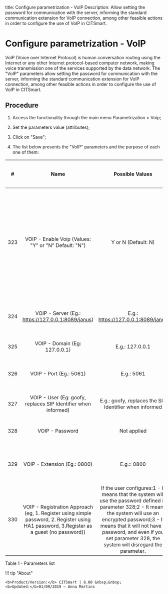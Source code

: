 title: Configure parametrization - VoIP
Description: Allow setting the password for communication with the server, informing the standard communication extension for VoIP connection, among other feasible actions in order to configure the use of VoIP in CITSmart.
# Configure parametrization - VoIP

VoIP (Voice over Internet Protocol) is human conversation routing using the
Internet or any other Internet protocol-based computer network, making voice
transmission one of the services supported by the data network. The "VoIP"
parameters allow setting the password for communication with the server,
informing the standard communication extension for VoIP connection, among other
feasible actions in order to configure the use of VoIP in CITSmart.

Procedure
-------------

1.  Access the functionality through the main menu Parametrization \> Voip;

2.  Set the parameters value (attributes);

3.  Click on "Save";

4.  The list below presents the "VoIP" parameters and the purpose of each one of
    them:

|  #  |                                                                    Name                                                                   |                                                                                                                                    Possible Values                                                                                                                                   |                                                        Purpose                                                       |                                                                    What's the impact in the system?                                                                   |
|:---:|:-----------------------------------------------------------------------------------------------------------------------------------------:|:------------------------------------------------------------------------------------------------------------------------------------------------------------------------------------------------------------------------------------------------------------------------------------:|:--------------------------------------------------------------------------------------------------------------------:|:---------------------------------------------------------------------------------------------------------------------------------------------------------------------:|
| 323 |                                            VOIP - Enable Voip (Values: "Y" or "N" Default: "N")                                           |                                                                                                                                  Y or N (Default: N)                                                                                                                                 |                                                Activate VoIP resource.                                               | Once you have activated a headphone icon, it will be available in the footer of the Smart Portal so that the user can contact the HelpDesk via phone (VoIP). |
| 324 |                                             VOIP - Server (Eg.: https://127.0.0.1:8089/janus)                                             |                                                                                                                          E.g.: https://127.0.0.1:8089/janus                                                                                                                          |                         Server SIP Address (SIP = Session Initiation Protocol) for VoIP usage                        |                                                                             Not applicable                                                                            |
| 325 |                                                       VOIP - Domain (Eg: 127.0.0.1)                                                       |                                                                                                                                    E.g.: 127.0.0.1                                                                                                                                   |                                           VoIP - Domain (e.g..: 127.0.0.1)                                           |                                                                             Not applicable                                                                            |
| 326 |                                                          VOIP - Port (Eg.: 5061)                                                          |                                                                                                                                      E.g.: 5061                                                                                                                                      |                               Inform the port where the voice information goes through                               |                                                                             Not applicable                                                                            |
| 327 |                                       VOIP - User (Eg: goofy, replaces SIP Identifier when informed)                                      |                                                                                                                E.g.: goofy, replaces the SIP Identifier when informed                                                                                                                |                                  Identification to the communication with the server                                 |                                                                             Not applicable                                                                            |
| 328 |                                                              VOIP - Password                                                              |                                                                                                                                      Not applied                                                                                                                                     |                                     Password to the communication with the server                                    |                                                                             Not applicable                                                                            |
| 329 |                                                        VOIP - Extension (Eg.: 0800)                                                       |                                                                                                                                      E.g.:: 0800                                                                                                                                     |                            Inform the default communication extension for VoIP connection                            |                                                                             Not applicable                                                                            |
| 330 | VOIP - Registration Approach (eg, 1. Register using simple password, 2. Register using HA1 password, 3.Register as a guest (no password)) | If the user configures:1 - It means that the system will use the password defined in parameter 328;2 - It means the system will use an encrypted password;3 - It means that it will not have a password, and even if you set parameter 328, the system will disregard the parameter. | Registration approach for the communication to happen, whether it is a registration approach using a password or not |                                                                             Not applicable                                                                            |

Table 1 - Parameters list

!!! tip "About"

    <b>Product/Version:</b> CITSmart | 8.00 &nbsp;&nbsp;
    <b>Updated:</b>01/09/2019 – Anna Martins
